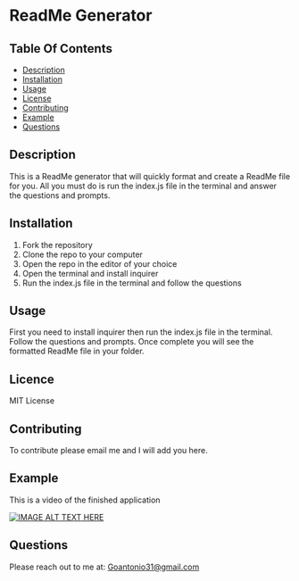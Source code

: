 # ReadMe Generator

## Table Of Contents

- [Description](#description)
- [Installation](#installation)
- [Usage](#usage)
- [License](#license)
- [Contributing](#contributing)
- [Example](#example)
- [Questions](#questions)

## Description

This is a ReadMe generator that will quickly format and create a ReadMe file for you. All you must do is run the index.js file in the terminal and answer the questions and prompts.

## Installation

1. Fork the repository
2. Clone the repo to your computer
3. Open the repo in the editor of your choice
4. Open the terminal and install inquirer
5. Run the index.js file in the terminal and follow the questions

## Usage

First you need to install inquirer then run the index.js file in the terminal. Follow the questions and prompts. Once complete you will see the formatted ReadMe file in your folder.

## Licence

MIT License

## Contributing

To contribute please email me and I will add you here.

## Example

This is a video of the finished application

[![IMAGE ALT TEXT HERE](https://img.youtube.com/vi/4lI7Mf6ZDlM/0.jpg)](https://www.youtube.com/watch?v=4lI7Mf6ZDlM)

## Questions

Please reach out to me at:
Goantonio31@gmail.com
